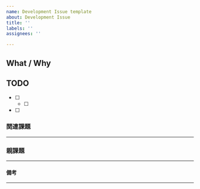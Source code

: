 ```yaml
---
name: Development Issue template
about: Development Issue
title: ''
labels: ''
assignees: ''

---
```


## What / Why

## TODO
- [ ]
  - [ ]
- [ ]

### 関連課題
---


### 親課題
---


#### 備考
---
